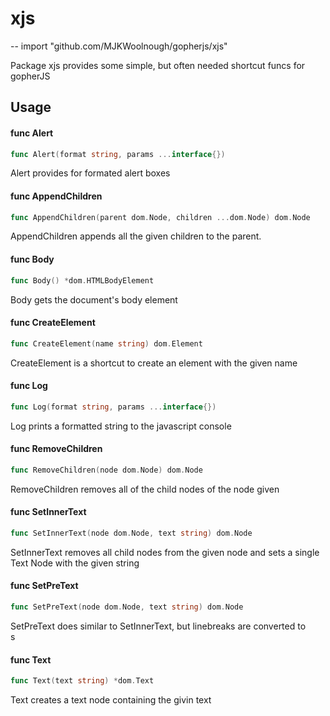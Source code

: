 # xjs
--
    import "github.com/MJKWoolnough/gopherjs/xjs"

Package xjs provides some simple, but often needed shortcut funcs for gopherJS

## Usage

#### func  Alert

```go
func Alert(format string, params ...interface{})
```
Alert provides for formated alert boxes

#### func  AppendChildren

```go
func AppendChildren(parent dom.Node, children ...dom.Node) dom.Node
```
AppendChildren appends all the given children to the parent.

#### func  Body

```go
func Body() *dom.HTMLBodyElement
```
Body gets the document's body element

#### func  CreateElement

```go
func CreateElement(name string) dom.Element
```
CreateElement is a shortcut to create an element with the given name

#### func  Log

```go
func Log(format string, params ...interface{})
```
Log prints a formatted string to the javascript console

#### func  RemoveChildren

```go
func RemoveChildren(node dom.Node) dom.Node
```
RemoveChildren removes all of the child nodes of the node given

#### func  SetInnerText

```go
func SetInnerText(node dom.Node, text string) dom.Node
```
SetInnerText removes all child nodes from the given node and sets a single Text
Node with the given string

#### func  SetPreText

```go
func SetPreText(node dom.Node, text string) dom.Node
```
SetPreText does similar to SetInnerText, but linebreaks are converted to <br />s

#### func  Text

```go
func Text(text string) *dom.Text
```
Text creates a text node containing the givin text
